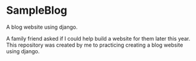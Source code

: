 # SampleBlog
A blog website using django.

A family friend asked if I could help build a website for them later this year. This repository was created by me to practicing creating a blog website using django.
